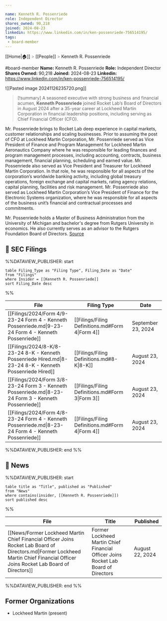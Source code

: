 ```yaml
---

name: Kenneth R. Possenriede
role: Independent Director
shares_owned: 90,218
joined: 2024-08-23
linkedin: https://www.linkedin.com/in/ken-possenriede-756514195/
tags:
 - board-member
---
```

[[Home|🏠]] <span style="color: LightSlateGray">></span> [[People]] <span style="color: LightSlateGray">></span> Kenneth R. Possenriede

#board-member
**Name:** Kenneth R. Possenriede
**Role:** Independent Director
**Shares Owned:** 90,218
**Joined:** 2024-08-23
**Linkedin:** https://www.linkedin.com/in/ken-possenriede-756514195/

![[Pasted image 20241126235720.png]]

>[!summary]
A seasoned executive with strong business and financial acumen, **Kenneth Possenriede** joined Rocket Lab’s Board of Directors in August 2024 after a 35-year career at Lockheed Martin Corporation in financial leadership positions, including serving as Chief Financial Officer (CFO).
>
Mr. Possenriede brings to Rocket Lab deep experience in capital markets, customer relationships and scaling businesses. Prior to assuming the post of CFO at Lockheed Martin Corporation, Mr. Possenriede served as Vice President of Finance and Program Management for Lockheed Martin Aeronautics Company where he was responsible for leading finances and program management processes, including accounting, contracts, business management, financial planning, scheduling and earned value. Mr. Possenriede also served as Vice President and Treasurer for Lockheed Martin Corporation. In that role, he was responsible for all aspects of the corporation’s worldwide banking activity, including global treasury operations, foreign exchange and capital markets, rating agency relations, capital planning, facilities and risk management. Mr. Possenriede also served as Lockheed Martin Corporation’s Vice President of Finance for the Electronic Systems organization, where he was responsible for all aspects of the business unit’s financial and contractual processes and commitments.
>
Mr. Possenriede holds a Master of Business Administration from the University of Michigan and bachelor's degree from Rutgers University in economics. He also currently serves as an advisor to the Rutgers Foundation Board of Directors.
[Source](https://www.rocketlabusa.com/about/team/)

## 💼 SEC Filings
%%DATAVIEW_PUBLISHER: start
```
table Filing_Type as "Filing Type", Filing_Date as "Date"
from "Filings"
where Insider = [[Kenneth R. Possenriede]]
sort Filing_Date desc

```
%%

| File                                                                                                     | Filing Type                                      | Date               |
| -------------------------------------------------------------------------------------------------------- | ------------------------------------------------ | ------------------ |
| [[Filings/2024/Form 4/9-23-24 Form 4 - Kenneth Possenriede.md\|9-23-24 Form 4 - Kenneth Possenriede]]    | [[Filings/Filing Definitions.md#Form 4\|Form 4]] | September 23, 2024 |
| [[Filings/2024/8-K/8-23-24 8-K - Kenneth Possenriede Hired.md\|8-23-24 8-K - Kenneth Possenriede Hired]] | [[Filings/Filing Definitions.md#8-K\|8-K]]       | August 23, 2024    |
| [[Filings/2024/Form 3/8-23-24 Form 3 - Kenneth Possenriede.md\|8-23-24 Form 3 - Kenneth Possenriede]]    | [[Filings/Filing Definitions.md#Form 3\|Form 3]] | August 23, 2024    |
| [[Filings/2024/Form 4/8-23-24 Form 4 - Kenneth Possenriede.md\|8-23-24 Form 4 - Kenneth Possenriede]]    | [[Filings/Filing Definitions.md#Form 4\|Form 4]] | August 23, 2024    |

%%DATAVIEW_PUBLISHER: end %%
## 📰 News
%%DATAVIEW_PUBLISHER: start
```
table title as "Title", published as "Published"
from "News"
where contains(insider, [[Kenneth R. Possenriede]])
sort published desc
```
%%

| File                                                                                                                                                                               | Title                                                                               | Published       |
| ---------------------------------------------------------------------------------------------------------------------------------------------------------------------------------- | ----------------------------------------------------------------------------------- | --------------- |
| [[News/Former Lockheed Martin Chief Financial Officer Joins Rocket Lab Board of Directors.md\|Former Lockheed Martin Chief Financial Officer Joins Rocket Lab Board of Directors]] | Former Lockheed Martin Chief Financial Officer Joins Rocket Lab Board of Directors  | August 22, 2024 |

%%DATAVIEW_PUBLISHER: end %%

## Former Organizations

-  Lockheed Martin (present)